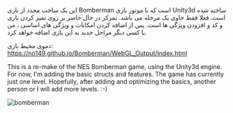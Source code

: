 

این یک ساخت مجدد از بازی Bomberman است که با موتور بازی Unity3d ساخته شده است. فعلا فقط حاوی یک مرحله می باشد. تمرکز در حال حاضر بر روی تمیز کردن بازی و کد و افزودن ویژگی ها است. پس از اضافه کردن امکانات و ویژگی های اساسی ، من یا کسی دیگر مراحل جدید به این بازی اضافه خواهد کرد.

دموی محیط بازی:
https://no149.github.io/Bomberman/WebGL_Output/index.html

This is a re-make of the NES Bomberman game, using the Unity3d engine. For now, I'm adding the basic structs and features. The game has currently just one level. Hopefully, after adding and optimizing the basics, another person or I will add more levels. :-)


![bomberman](https://user-images.githubusercontent.com/6605144/180975138-ace2dd4b-431a-428e-bed0-b69cc1c3272d.png)

